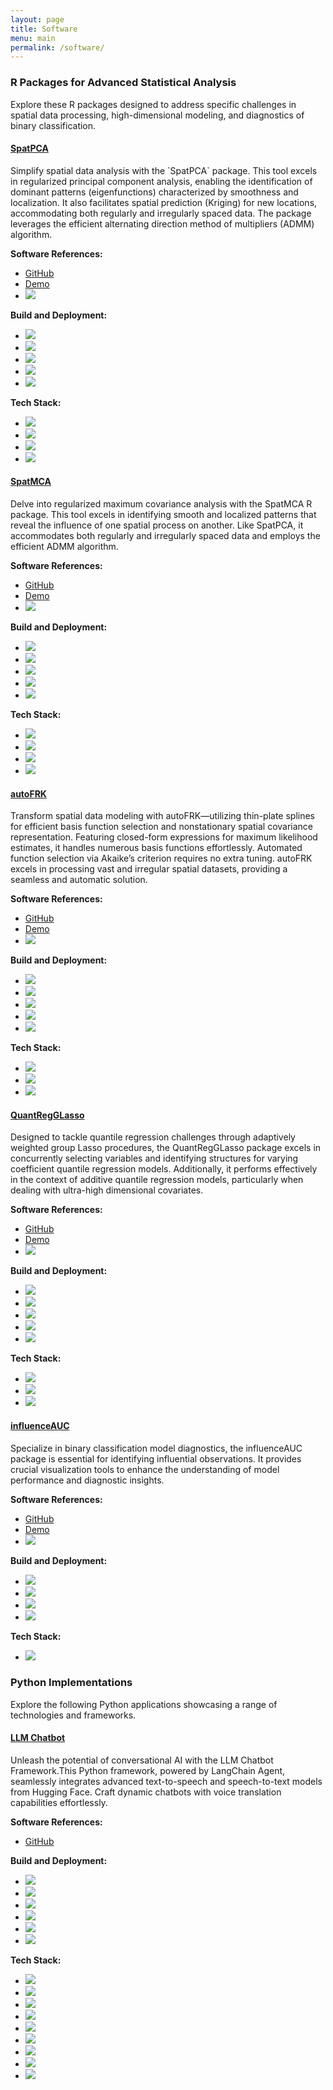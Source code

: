```yaml
---
layout: page
title: Software
menu: main
permalink: /software/
---
```


<h3>R Packages for Advanced Statistical Analysis</h3>

<p>Explore these R packages designed to address specific challenges in spatial data processing, high-dimensional
    modeling, and diagnostics of binary classification.</p>


<div class="list-group">
    <div class="list-group-item row">
        <div class="col-md-6">
                <h4 class="list-group-item-heading"><a href="https://egpivo.github.io/SpatPCA/">SpatPCA</a></h4>
                <p class="list-group-item-text"> Simplify spatial data analysis with the `SpatPCA` package. This tool excels
                    in regularized principal component analysis, enabling the identification of dominant patterns
                    (eigenfunctions) characterized by smoothness and localization. It also facilitates spatial prediction
                    (Kriging) for new locations, accommodating both regularly and irregularly spaced data. The package
                    leverages the efficient alternating direction method of multipliers (ADMM) algorithm.
                </p>
            </div>
        <div class="col-md-6">
            <div class="software-ref">
                <strong>Software References:</strong>
                <ul class="list-inline">
                    <li><i class="fab fa-github fa-lg"></i> <a href="https://github.com/egpivo/SpatPCA">GitHub</a></li>
                    <li><i class="fas fa-eye fa-lg"></i> <a href="https://egpivo.github.io/SpatPCA/articles">Demo</a></li>
       <li><a href="https://doi.org/10.1080/10618600.2016.1157483"><img
                        src="https://img.shields.io/badge/JCGS-10.18637%2F10618600.2016.1157483-brightgreen"/></a></li></ul>
            </div>
            <div class="build-deployment">
                <strong>Build and Deployment:</strong>
                <ul class="list-inline">
            <li><a href="https://github.com/egpivo/SpatPCA/actions"><img
                    src="https://github.com/egpivo/SpatPCA/workflows/R-CMD-check/badge.svg"/></a></li>
              <li><a href="https://cran.rstudio.com/web/packages/SpatPCA"><img
                        src="http://www.r-pkg.org/badges/version/SpatPCA"/></a></li>
                <li><a href="https://cran.rstudio.com/web/packages/SpatPCA"><img
                        src="http://cranlogs.r-pkg.org/badges/SpatPCA"/></a></li>
                <li><a href="https://cran.rstudio.com/web/packages/SpatPCA"><img
                        src="https://cranlogs.r-pkg.org/badges/grand-total/SpatPCA"/></a></li>
                <li><a href="https://codecov.io/github/egpivo/SpatpCA?branch=master"><img
                        src="https://img.shields.io/codecov/c/github/egpivo/SpatPCA/master.svg"/></a></li>
                      </ul>
            </div>
            <div class="tech-stack">
                <strong>Tech Stack:</strong>
                <ul class="list-inline">
                    <li><a href="https://cran.r-project.org/"><img src="https://img.shields.io/badge/r-black?style=flat-square&logo=r"/></a>
                    </li>
                    <li><a href="https://www.rcpp.org/"><img
                            src="https://img.shields.io/badge/Rcpp-black?style=flat-square&logo=rcpp"/></a>
                    </li>
                    <li><a href="https://arma.sourceforge.net/"><img
                            src="https://img.shields.io/badge/Armadillo-black?style=flat-square&logo=armadillo"/></a>
                    </li>
                    <li><a href="https://rcppcore.github.io/RcppParallel/"><img
                            src="https://img.shields.io/badge/RcppParallel-black?style=flat-square&logo=rcppparallel"/></a>
                    </li>
                 </ul>
            </div>
        </div>
        </div>
    <div class="list-group-item row">
        <div class="col-md-6">
        <h4 class="list-group-item-heading"><a href="https://egpivo.github.io/SpatMCA/">SpatMCA</a></h4>
        <p class="list-group-item-text"> Delve into regularized maximum covariance analysis with the SpatMCA R
            package. This tool excels in identifying smooth and localized patterns that reveal the influence of
            one spatial process on another. Like SpatPCA, it accommodates both regularly and irregularly spaced
            data and employs the efficient ADMM algorithm.
        </p>
        </div>
        <div class="col-md-6">
        <div class="software-ref">
            <strong>Software References:</strong>
            <ul class="list-inline">
                <li><i class="fab fa-github fa-lg"></i> <a href="https://github.com/egpivo/SpatMCA">GitHub</a></li>
                <li><i class="fas fa-eye fa-lg"></i> <a href="https://egpivo.github.io/SpatMCA/reference/spatmca.html">Demo</a></li>
<li><a href="https://doi.org/10.1002/env.2481"><img
                    src="https://img.shields.io/badge/Environmetrics-10.1002%2Fenv.2481-brightgreen"/></a></li>

</ul>
        </div>
        <div class="build-deployment">
            <strong>Build and Deployment:</strong>
            <ul class="list-inline">
            <li><a href="https://github.com/egpivo/SpatMCA/actions"><img
                    src="https://github.com/egpivo/SpatMCA/workflows/R-CMD-check/badge.svg"/></a></li>
             <li><a href="https://cran.rstudio.com/web/packages/SpatMCA"><img
                    src="http://www.r-pkg.org/badges/version/SpatMCA"/></a></li>
            <li><a href="https://cran.rstudio.com/web/packages/SpatMCA"><img
                    src="http://cranlogs.r-pkg.org/badges/SpatMCA"/></a></li>
            <li><a href="https://cran.rstudio.com/web/packages/SpatMCA"><img
                    src="https://cranlogs.r-pkg.org/badges/grand-total/SpatMCA"/></a></li>
            <li><a href="https://codecov.io/github/egpivo/SpatMCA?branch=master"><img
                    src="https://img.shields.io/codecov/c/github/egpivo/SpatMCA/master.svg"/></a></li>
                        </ul>
        </div>
        <div class="tech-stack">
            <strong>Tech Stack:</strong>
            <ul class="list-inline">
                <li><a href="https://cran.r-project.org/"><img src="https://img.shields.io/badge/r-black?style=flat-square&logo=r"/></a>
                </li>
                <li><a href="https://www.rcpp.org/"><img
                        src="https://img.shields.io/badge/Rcpp-black?style=flat-square&logo=rcpp"/></a>
                </li>
                <li><a href="https://arma.sourceforge.net/"><img
                        src="https://img.shields.io/badge/Armadillo-black?style=flat-square&logo=armadillo"/></a>
                </li>
                <li><a href="https://rcppcore.github.io/RcppParallel/"><img
                        src="https://img.shields.io/badge/RcppParallel-black?style=flat-square&logo=rcppparallel"/></a>
                </li>
             </ul>
        </div>
    </div>
 </div>
    <div class="list-group-item row">
        <div class="col-md-6">
        <h4 class="list-group-item-heading"><a href="https://egpivo.github.io/autoFRK/">autoFRK</a></h4>
        <p class="list-group-item-text"> Transform spatial data modeling with autoFRK—utilizing thin-plate splines for efficient basis function selection and nonstationary spatial covariance representation. Featuring closed-form expressions for maximum likelihood estimates, it handles numerous basis functions effortlessly. Automated function selection via Akaike’s criterion requires no extra tuning. autoFRK excels in processing vast and irregular spatial datasets, providing a seamless and automatic solution.
        </p>
        </div>
        <div class="col-md-6">
        <div class="software-ref">
            <strong>Software References:</strong>
            <ul class="list-inline">
                <li><i class="fab fa-github fa-lg"></i> <a href="https://github.com/egpivo/autoFRK">GitHub</a></li>
                <li><i class="fas fa-eye fa-lg"></i> <a href="https://egpivo.github.io/autoFRK/reference/autoFRK.html">Demo</a></li>
                <li><a href="https://doi.org/10.1080/00401706.2017.1345701"><img
                    src="https://img.shields.io/badge/Technometrics-10.1080%2F00401706.2017.1345701-brightgreen"/></a></li>
            </ul>
        </div>
        <div class="build-deployment">
            <strong>Build and Deployment:</strong>
            <ul class="list-inline">
            <li><a href="https://github.com/egpivo/autoFRK/actions"><img
                    src="https://github.com/egpivo/autoFRK/workflows/R-CMD-check/badge.svg"/></a></li>
            <li><a href="https://cran.rstudio.com/web/packages/autoFRK"><img
                    src="http://www.r-pkg.org/badges/version/autoFRK"/></a></li>
            <li><a href="https://cran.rstudio.com/web/packages/autoFRK"><img
                    src="http://cranlogs.r-pkg.org/badges/autoFRK"/></a></li>
            <li><a href="https://cran.rstudio.com/web/packages/autoFRK"><img
                    src="https://cranlogs.r-pkg.org/badges/grand-total/autoFRK"/></a></li>
            <li><a href="https://codecov.io/github/egpivo/autoFRK?branch=master"><img
                    src="https://img.shields.io/codecov/c/github/egpivo/autoFRK/master.svg"/></a></li>
            </ul>
        </div>
        <div class="tech-stack">
            <strong>Tech Stack:</strong>
            <ul class="list-inline">
                <li><a href="https://cran.r-project.org/"><img src="https://img.shields.io/badge/r-black?style=flat-square&logo=r"/></a>
                </li>
                <li><a href="https://www.rcpp.org/"><img
                        src="https://img.shields.io/badge/Rcpp-black?style=flat-square&logo=rcpp"/></a>
                </li>
                <li><a href="https://eigen.tuxfamily.org/"><img
                        src="https://img.shields.io/badge/Eigen-black?style=flat-square&logo=eigen"/></a>
                </li>
             </ul>
        </div>
    </div>
</div>
    <div class="list-group-item row">
        <div class="col-md-6">
        <h4 class="list-group-item-heading"><a href="https://egpivo.github.io/QuantRegGLasso/">QuantRegGLasso</a></h4>
        <p class="list-group-item-text">
            Designed to tackle quantile regression challenges through adaptively weighted group Lasso procedures, the
            QuantRegGLasso package excels in concurrently selecting variables and identifying structures for varying
            coefficient quantile regression models. Additionally, it performs effectively in the context of additive
            quantile regression models, particularly when dealing with ultra-high dimensional covariates.
        </p>
        </div>
        <div class="col-md-6">
        <div class="software-ref">
            <strong>Software References:</strong>
            <ul class="list-inline">
            <li><i class="fab fa-github fa-lg"></i> <a href="https://github.com/egpivo/QuantRegGLasso">GitHub</a></li>
            <li><i class="fas fa-eye fa-lg"></i> <a href="https://egpivo.github.io/QuantRegGLasso/reference/qrglasso.html">Demo</a></li>
            <li><a href="https://doi.org/10.3150/18-BEJ1091"><img
                    src="https://img.shields.io/badge/Bernoulli-10.3150%2FBEJ1091-brightgreen"/></a></li>
            </ul>
        </div>
        <div class="build-deployment">
            <strong>Build and Deployment:</strong>
            <ul class="list-inline">
            <li><a href="https://github.com/egpivo/QuantRegGLasso/actions"><img
                    src="https://github.com/egpivo/QuantRegGLasso/workflows/R-CMD-check/badge.svg"/></a></li>
             <li><a href="https://cran.rstudio.com/web/packages/QuantRegGLasso"><img
                    src="http://www.r-pkg.org/badges/version/QuantRegGLasso"/></a></li>
            <li><a href="https://cran.rstudio.com/web/packages/QuantRegGLasso"><img
                    src="http://cranlogs.r-pkg.org/badges/QuantRegGLasso"/></a></li>
            <li><a href="https://cran.rstudio.com/web/packages/QuantRegGLasso"><img
                    src="https://cranlogs.r-pkg.org/badges/grand-total/QuantRegGLasso"/></a></li>
            <li><a href="https://codecov.io/github/egpivo/QuantRegGLasso?branch=master"><img
                    src="https://img.shields.io/codecov/c/github/egpivo/QuantRegGLasso/master.svg"/></a></li>
                        </ul>
        </div>
        <div class="tech-stack">
            <strong>Tech Stack:</strong>
            <ul class="list-inline">
                <li><a href="https://cran.r-project.org/"><img src="https://img.shields.io/badge/r-black?style=flat-square&logo=r"/></a>
                </li>
                <li><a href="https://www.rcpp.org/"><img
                        src="https://img.shields.io/badge/Rcpp-black?style=flat-square&logo=rcpp"/></a>
                </li>
                <li><a href="https://arma.sourceforge.net/"><img
                        src="https://img.shields.io/badge/Armadillo-black?style=flat-square&logo=armadillo"/></a>
                </li>
             </ul>
        </div>
    </div>
</div>
    <div class="list-group-item row">
        <div class="col-md-6">
        <h4 class="list-group-item-heading"><a href="https://boshiangke.github.io/InfluenceAUC/">influenceAUC</a></h4>
        <p class="list-group-item-text"> Specialize in binary classification model diagnostics, the
            influenceAUC package is essential for identifying influential observations. It provides crucial
            visualization tools to enhance the understanding of model performance and diagnostic insights.
        </p>
        </div>
        <div class="col-md-6">
        <div class="software-ref">
            <strong>Software References:</strong>
            <ul class="list-inline">
            <li><i class="fab fa-github fa-lg"></i> <a href="https://github.com/BoShiangKe/influenceAUC">GitHub</a></li>
            <li><i class="fas fa-eye fa-lg"></i> <a href="https://boshiangke.github.io/InfluenceAUC/reference/IAUC.html">Demo</a></li>
            <li><a href="https://doi.org/10.1080/10543406.2017.1377728"><img
                    src="https://img.shields.io/badge/JBS-10.1080%2F10543406.2017.1377728-brightgreen"/></a>
                </li>
            </ul>
        </div>
        <div class="build-deployment">
            <strong>Build and Deployment:</strong>
            <ul class="list-inline">
            <li><a href="https://github.com/BoShiangKe/influenceAUC/actions"><img
                    src="https://github.com/BoShiangKe/influenceAUC/workflows/R-CMD-check/badge.svg"/></a></li>
            <li><a href="https://cran.rstudio.com/web/packages/influenceAUC"><img
                    src="http://www.r-pkg.org/badges/version/influenceAUC"/></a></li>
            <li><a href="https://cran.rstudio.com/web/packages/influenceAUC"><img
                    src="http://cranlogs.r-pkg.org/badges/influenceAUC"/></a></li>
            <li><a href="https://cran.rstudio.com/web/packages/influenceAUC"><img
                    src="https://cranlogs.r-pkg.org/badges/grand-total/influenceAUC"/></a></li>
            </ul>
        </div>
        <div class="tech-stack">
            <strong>Tech Stack:</strong>
            <ul class="list-inline">
                <li><a href="https://cran.r-project.org/"><img src="https://img.shields.io/badge/r-black?style=flat-square&logo=r"/></a>
                </li>
             </ul>
        </div>
    </div>
</div>
</div>


<h3>Python Implementations</h3>
<p>Explore the following Python applications showcasing a range of technologies and frameworks.</p>


<div class="list-group">
    <div class="list-group-item row">
        <div class="col-md-6">
        <h4 class="list-group-item-heading"><a href="https://pypi.org/project/llmchatbot/">LLM Chatbot</a></h4>
        <p class="list-group-item-text">
            Unleash the potential of conversational AI with the LLM Chatbot Framework.This Python framework, powered by LangChain Agent, seamlessly integrates advanced text-to-speech and speech-to-text models from Hugging Face. Craft dynamic chatbots with voice translation capabilities effortlessly.
        </p>
        </div>
        <div class="col-md-6">
        <div class="software-ref">
            <strong>Software References:</strong>
            <ul class="list-inline">
                <li><i class="fab fa-github fa-lg"></i> <a href="https://github.com/egpivo/llmchatbot">GitHub</a></li>
            </ul>
        </div>
        <div class="build-deployment">
            <strong>Build and Deployment:</strong>
            <ul class="list-inline">
                <li><a href="https://github.com/egpivo/llmchatbot/actions"><img
                        src="https://github.com/egpivo/llmchatbot/workflows/CI/badge.svg"/></a></li>
                <li><a href="https://codecov.io/gh/egpivo/llmchatbot"><img
                        src="https://codecov.io/gh/egpivo/llmchatbot/branch/main/graph/badge.svg"/></a></li>
                <li><a href="https://hub.docker.com/r/egpivo/llmchatbot/tags"><img
                        src="https://img.shields.io/docker/pulls/egpivo/chatbot"/></a></li>
                <li><a href="https://hub.docker.com/r/egpivo/llmchatbot/tags"><img
                        src="https://img.shields.io/docker/image-size/egpivo/chatbot"/></a></li>
                <li>  <a href="https://pypi.org/project/llmchatbot/"><img src="https://img.shields.io/pypi/v/llmchatbot.svg?logo=pypi&label=PyPI&logoColor=silver"/></a></li>
                <li><a href="https://pypi.org/project/llmchatbot/"><img src="https://img.shields.io/pypi/dm/llmchatbot"/></a></li>
            </ul>
        </div>
        <div class="tech-stack">
            <strong>Tech Stack:</strong>
            <ul class="list-inline">
                <li><a href="https://openai.com/"><img src="https://img.shields.io/badge/openai-black?style=flat-square&logo=openai"/></a>
                </li>
                <li><a href="https://huggingface.co/"><img
                        src="https://img.shields.io/badge/Hugging_Face-black?style=flat-square&logo=hugging%20face"/></a>
                </li>
                <li><a href="https://www.langchain.com/"><img
                        src="https://img.shields.io/badge/LangChain-007ACC?style=flat-square&logo=langchain&logoColor=black"/></a>
                </li>
                <li><a href="https://pytorch.org/"><img
                        src="https://img.shields.io/badge/PyTorch-black?style=flat-square&logo=pytorch"/></a></li>
                <li><a href="https://fastapi.tiangolo.com/"><img
                        src="https://img.shields.io/badge/fastapi-black?style=flat-square&logo=fastapi"/></a></li>
                <li><a href="https://www.bentoml.com/"><img
                        src="https://img.shields.io/badge/bentoml-black?style=flat-square&logo=bentoml"/></a></li>
                <li><a href="https://www.gradio.app/"><img
                        src="https://img.shields.io/badge/Gradio-4A4A4A?style=flat-square&logo=gradio&logoColor=black"/></a>
                </li>
                <li><a href="https://www.docker.com/"><img src="https://img.shields.io/badge/docker-black?style=flat-square&logo=docker"/></a>
                </li>
                <li><a href="https://www.alibabacloud.com/z"><img
                        src="https://img.shields.io/badge/AlibabaCloud-orange?logo=alibaba-cloud&color=black"/></a></li>
            </ul>
        </div>
    </div>
    </div>
</div>
